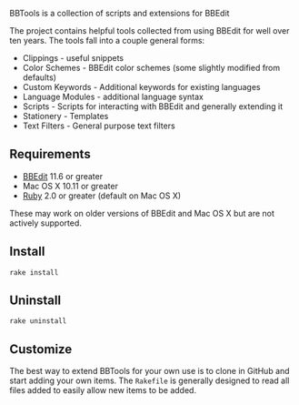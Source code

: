 BBTools is a collection of scripts and extensions for BBEdit

The project contains helpful tools collected from using BBEdit for well over ten years. The tools fall into a couple general forms:

* Clippings - useful snippets
* Color Schemes - BBEdit color schemes (some slightly modified from defaults)
* Custom Keywords - Additional keywords for existing languages
* Language Modules - additional language syntax
* Scripts - Scripts for interacting with BBEdit and generally extending it
* Stationery - Templates
* Text Filters - General purpose text filters

## Requirements

* [BBEdit](http://barebones.com/products/bbedit) 11.6 or greater
* Mac OS X 10.11 or greater
* [Ruby](http://ruby-lang.org) 2.0 or greater (default on Mac OS X)

These may work on older versions of BBEdit and Mac OS X but are not actively supported.

## Install

    rake install

## Uninstall

    rake uninstall

## Customize

The best way to extend BBTools for your own use is to clone in GitHub and start adding your own items. The `Rakefile` is generally designed to read all files added to easily
allow new items to be added.
